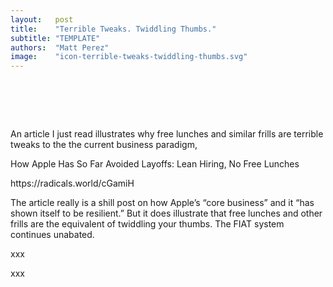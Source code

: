 ```yaml
---
layout:   post
title:    "Terrible Tweaks. Twiddling Thumbs."
subtitle: "TEMPLATE"
authors:  "Matt Perez"
image:    "icon-terrible-tweaks-twiddling-thumbs.svg"
---
```


<div style="display:none;">
 <p></p>
</div>

<h1>&nbsp;</h1>
 <p>An article I just read illustrates why free lunches and similar frills are terrible tweaks to the the current business paradigm,</p>
  <div class="_quotation">
   <p>How Apple Has So Far Avoided Layoffs: Lean Hiring, No Free Lunches</p>
   <p class="_signature">https://radicals.world/cGamiH</p>
  </div>
 <p>The article really is a shill post on how Apple&rsquo;s &ldquo;core business&rdquo; and it &ldquo;has shown itself to be resilient.&rdquo; But it does illustrate that free lunches and other frills are the equivalent of twiddling your thumbs. The <span class="_paradigm">FIAT</span> system continues unabated.</p>
 <p>xxx</p>
 <p>xxx</p>

